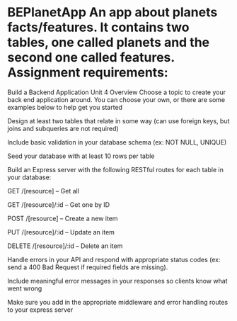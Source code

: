 # BEPlanetApp An app about planets facts/features. It contains two tables, one called planets and the second one called features. Assignment requirements:

Build a Backend Application
Unit 4
Overview
Choose a topic to create your back end application around. You can choose your own, or there are some examples below to help get you started

Design at least two tables that relate in some way (can use foreign keys, but joins and subqueries are not required)

Include basic validation in your database schema (ex: NOT NULL, UNIQUE)

Seed your database with at least 10 rows per table

Build an Express server with the following RESTful routes for each table in your database:

GET /[resource] – Get all

GET /[resource]/:id – Get one by ID

POST /[resource] – Create a new item

PUT /[resource]/:id – Update an item

DELETE /[resource]/:id – Delete an item

Handle errors in your API and respond with appropriate status codes (ex: send a 400 Bad Request if required fields are missing).

Include meaningful error messages in your responses so clients know what went wrong

Make sure you add in the appropriate middleware and error handling routes to your express server
